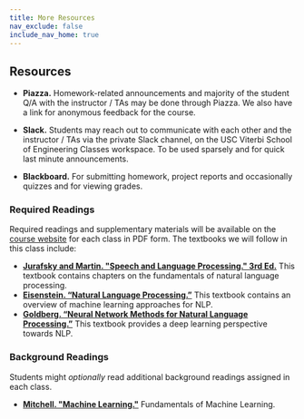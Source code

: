 ```yaml
---
title: More Resources
nav_exclude: false
include_nav_home: true
---
```



## Resources

<!-- * **Google Drive.** Course lectures, reading lists, etc., are in a [Google Drive folder]() which will be shared with all students. You will also use Google Drive for submitting your quizzes and project proposal, progress report and final report. -->
* **Piazza.** Homework-related announcements and majority of the student Q/A with the instructor / TAs may be done through Piazza. We also have a link for anonymous feedback for the course.

* **Slack.** Students may reach out to communicate with each other and the instructor / TAs via the private Slack channel, on the USC Viterbi School of Engineering Classes workspace. To be used sparsely and for quick last minute announcements.

<!-- * **Mailing List.** Announcements for the entire class will be made via the mailing list the enrolled students have been added to, in addition to the [course website](../../#announcements). -->

* **Blackboard.** For submitting homework, project reports and occasionally quizzes and for viewing grades.


### Required Readings
Required readings and supplementary materials will be available on the [course website](../../) for each class in PDF form. The textbooks we will follow in this class include:

* **[Jurafsky and Martin. "Speech and Language Processing." 3rd Ed.](https://web.stanford.edu/~jurafsky/slp3/)** This textbook contains chapters on the fundamentals of natural language processing.
* **[Eisenstein. “Natural Language Processing.”](https://github.com/jacobeisenstein/gt-nlp-class/blob/master/notes/eisenstein-nlp-notes.pdf)** This textbook contains an overview of machine learning approaches for NLP.
* **[Goldberg. “Neural Network Methods for Natural Language Processing.”](https://www.morganclaypool.com/doi/10.2200/S00762ED1V01Y201703HLT037)** This textbook provides a deep learning perspective towards NLP.

### Background Readings
Students might _optionally_ read additional background readings assigned in each class.

* **[Mitchell. "Machine Learning."](http://www.cs.cmu.edu/~tom/files/MachineLearningTomMitchell.pdf)** Fundamentals of Machine Learning.


<!-- ## Additional Resources -->
<!-- * [Extended readings list](https://docs.google.com/document/d/1GxKMCP-A4gypu3VsOqKeefIwqSACBHvcFl7pVcaVPLQ/edit?usp=sharing) -->
<!-- * [Stanford Ethical and Social Issues in Natural Language Processing course](https://web.stanford.edu/class/cs384/) -->
<!-- * [University of Washington Ethics in NLP course](http://faculty.washington.edu/ebender/2019_575/) -->
<!-- * [University of Washington Computer Ethics course](https://courses.cs.washington.edu/courses/cse492e/20sp/) -->
<!-- * [ACL Ethics resources](https://aclweb.org/aclwiki/Ethics_in_NLP) -->
<!-- * [Embedded EthiCS at Harvard](https://embeddedethics.seas.harvard.edu/) -->

